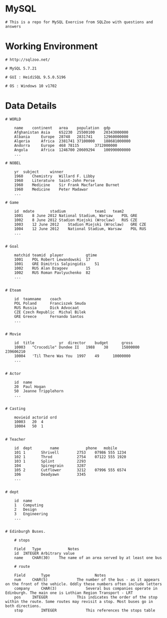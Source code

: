 # MySQL


	# This is a repo for MySQL Exercise from SQLZoo with questions and answers

# Working Environment

	# http://sqlzoo.net/

	# MySQL 5.7.21

	# GUI : HeidiSQL 9.5.0.5196

	# OS : Windows 10 v1702

# Data Details

	# WORLD

		name	continent	area	population	gdp
		Afghanistan	Asia	652230	25500100	20343000000
		Albania		Europe	28748	2831741		12960000000
		Algeria		Africa	2381741	37100000	188681000000
		Andorra		Europe	468	78115		3712000000
		Angola		Africa	1246700	20609294	100990000000
		...

	# NOBEL

		yr	subject		winner
		1960	Chemistry	Willard F. Libby
		1960	Literature	Saint-John Perse
		1960	Medicine	Sir Frank Macfarlane Burnet
		1960	Medicine	Peter Madawar
		...

	# Game

		id	mdate		stadium				team1	team2
		1001	8 June 2012	National Stadium, Warsaw	POL	GRE
		1002	8 June 2012	Stadion Miejski (Wroclaw)	RUS	CZE
		1003	12 June 2012	Stadion Miejski (Wroclaw)	GRE	CZE
		1004	12 June 2012	National Stadium, Warsaw	POL	RUS
		...


	# Goal

		matchid	teamid	player			gtime
		1001	POL	Robert Lewandowski	17
		1001	GRE	Dimitris Salpingidis	51
		1002	RUS	Alan Dzagoev		15
		1002	RUS	Roman Pavlyuchenko	82
		...


	# Eteam

		id	teamname	coach
		POL	Poland		Franciszek Smuda
		RUS	Russia		Dick Advocaat
		CZE	Czech Republic	Michal Bilek
		GRE	Greece		Fernando Santos
		...


	# Movie

		id	title			yr	director	budget		gross
		10003	"Crocodile" Dundee II	1988	38		15800000	239606210
		10004	'Til There Was You	1997	49		10000000
		...


	# Actor

		id	name
		20	Paul Hogan
		50	Jeanne Tripplehorn
		...


	# Casting

		movieid	actorid	ord
		10003	20	4
		10004	50	1


	# Teacher

		id	dept		name			phone	mobile
		101	1		Shrivell		2753	07986 555 1234
		102	1		Throd			2754	07122 555 1920
		103	1		Splint			2293
		104			Spiregrain		3287
		105	2		Cutflower		3212	07996 555 6574
		106			Deadyawn		3345
		...


	# dept

		id	name
		1	Computing
		2	Design
		3	Engineering
		...


	# Edinburgh Buses.

		# stops

		Field	Type			Notes
		id 	INTEGER	Arbitrary value
		name	CHAR(30)	The name of an area served by at least one bus

		# route

		Field		Type					Notes
		num		CHAR(5)				The number of the bus - as it appears on the front of the vehicle. Oddly these numbers often include letters
		company		CHAR(3)				Several bus companies operate in Edinburgh. The main one is Lothian Region Transport - LRT
		pos		INTEGER				This indicates the order of the stop within the route. Some routes may revisit a stop. Most buses go in both directions.
		stop		INTEGER				This references the stops table

